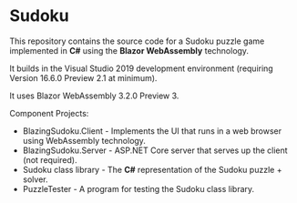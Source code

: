 # Sudoku

This repository contains the source code for a Sudoku puzzle game implemented in **C#** using the **Blazor WebAssembly** technology.

It builds in the Visual Studio 2019 development environment (requiring Version 16.6.0 Preview 2.1 at minimum).

It uses Blazor WebAssembly 3.2.0 Preview 3.

Component Projects:
- BlazingSudoku.Client - Implements the UI that runs in a web browser using WebAssembly technology.
- BlazingSudoku.Server - ASP.NET Core server that serves up the client (not required).
- Sudoku class library - The **C#** representation of the Sudoku puzzle + solver.
- PuzzleTester - A program for testing the Sudoku class library.
